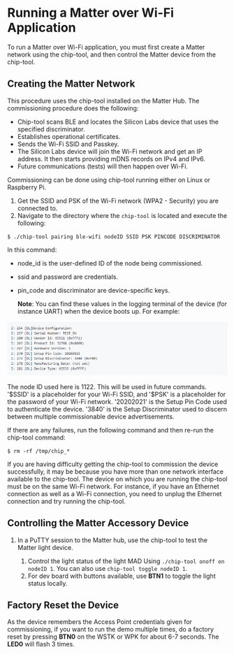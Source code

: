# Running a Matter over Wi-Fi Application

To run a Matter over Wi-Fi application, you must first create a Matter network using the chip-tool, and then control the Matter device from the chip-tool.

## Creating the Matter Network

This procedure uses the chip-tool installed on the Matter Hub. The commissioning procedure does the following:

- Chip-tool scans BLE and locates the Silicon Labs device that uses the specified discriminator.
- Establishes operational certificates.
- Sends the Wi-Fi SSID and Passkey.
- The Silicon Labs device will join the Wi-Fi network and get an IP address. It then starts providing mDNS records on IPv4 and IPv6.
- Future communications (tests) will then happen over Wi-Fi.

Commissioning can be done using chip-tool running either on Linux or Raspberry Pi.

1. Get the SSID and PSK of the Wi-Fi network (WPA2 - Security) you are connected to.
2. Navigate to the directory where the `chip-tool` is located and execute the following:

```shell
$ ./chip-tool pairing ble-wifi nodeID SSID PSK PINCODE DISCRIMINATOR
```

In this command:

- node_id is the user-defined ID of the node being commissioned.
- ssid and password are credentials.
- pin_code and discriminator are device-specific keys.

  **Note**: You can find these values in the logging terminal of the device (for instance UART) when the device boots up. For example:

![Device Configuration](./images/device-configuration.png)

The node ID used here is 1122. This will be used in future commands. '\$SSID' is a placeholder for your Wi-Fi SSID, and '\$PSK' is a placeholder for the password of your Wi-Fi network. '20202021' is the Setup Pin Code used to authenticate the device. '3840' is the Setup Discriminator used to discern between multiple commissionable device advertisements.

If there are any failures, run the following command and then re-run the chip-tool command:

```shell
$ rm -rf /tmp/chip_*
```

If you are having difficulty getting the chip-tool to commission the device successfully, it may be because you have more than one network interface available to the chip-tool. The device on which you are running the chip-tool must be on the same Wi-Fi network. For instance, if you have an Ethernet connection as well as a Wi-Fi connection, you need to unplug the Ethernet connection and try running the chip-tool.

## Controlling the Matter Accessory Device

1. In a PuTTY session to the Matter hub, use the chip-tool to test the Matter light device.

   1. Control the light status of the light MAD Using `./chip-tool onoff on nodeID 1`. You can also use `chip-tool toggle nodeID 1`.
   2. For dev board with buttons available, use **BTN1** to toggle the light status locally.

## Factory Reset the Device

As the device remembers the Access Point credentials given for commissioning, if you want to run the demo multiple times, do a factory reset by pressing **BTN0**
on the WSTK or WPK for about 6-7 seconds. The **LED0** will flash 3 times.
